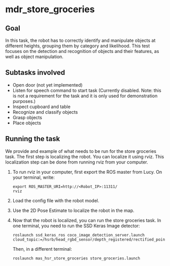 # mdr_store_groceries

## Goal

In this task, the robot has to correctly identify and manipulate objects at different heights, grouping them by category and likelihood. This test focuses on the detection and recognition of objects and their features, as well as object
manipulation.

## Subtasks involved

- Open door (not yet implemented)
- Listen for speech command to start task (Currently disabled. Note: this is not a requirement for the task and it is only used for demonstration purposes.)
- Inspect cupboard and table
- Recognize and classify objects
- Grasp objects
- Place objects

## Running the task

We provide and example of what needs to be run for the store groceries task. The first step is localizing the robot. You can localize it using rviz. This localization step can be done from running rviz from your computer.

1. To run rviz in your computer, first export the ROS master from Lucy. On your terminal, write:

    ```
    export ROS_MASTER_URI=http://<Robot_IP>:11311/
    rviz
    ```

2. Load the config file with the robot model.

3. Use the 2D Pose Estimate to localize the robot in the map.

4. Now that the robot is localized, you can run the store groceries task. In one terminal, you need to run the SSD Keras Image detector:
    ```
    roslaunch ssd_keras_ros coco_image_detection_server.launch cloud_topic:=/hsrb/head_rgbd_sensor/depth_registered/rectified_points
    ```

    Then, in a different terminal:

    ```
    roslaunch mas_hsr_store_groceries store_groceries.launch
    ```
